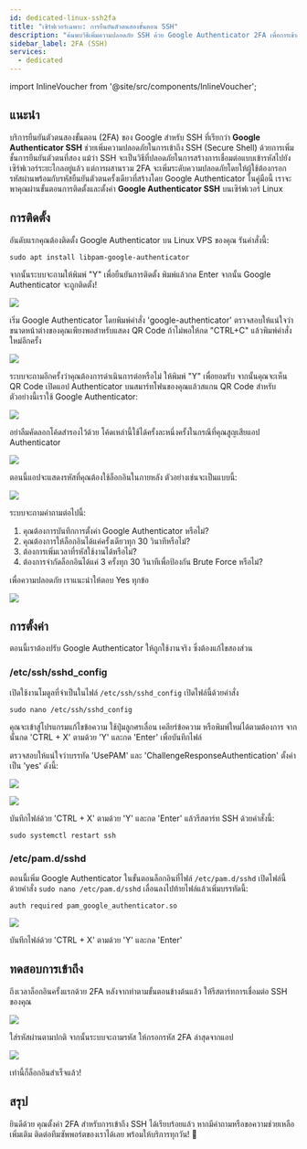 ```yaml
---
id: dedicated-linux-ssh2fa
title: "เซิร์ฟเวอร์เฉพาะ: การยืนยันตัวตนสองขั้นตอน SSH"
description: "ค้นพบวิธีเพิ่มความปลอดภัย SSH ด้วย Google Authenticator 2FA เพื่อการเข้าถึงเซิร์ฟเวอร์ที่ปลอดภัยยิ่งขึ้นและปกป้อง Linux VPS ของคุณ → เรียนรู้เพิ่มเติมตอนนี้"
sidebar_label: 2FA (SSH)
services:
  - dedicated
---
```


import InlineVoucher from '@site/src/components/InlineVoucher';

## แนะนำ

บริการยืนยันตัวตนสองขั้นตอน (2FA) ของ Google สำหรับ SSH ที่เรียกว่า **Google Authenticator SSH** ช่วยเพิ่มความปลอดภัยในการเข้าถึง SSH (Secure Shell) ด้วยการเพิ่มชั้นการยืนยันตัวตนที่สอง แม้ว่า SSH จะเป็นวิธีที่ปลอดภัยในการสร้างการเชื่อมต่อแบบเข้ารหัสไปยังเซิร์ฟเวอร์ระยะไกลอยู่แล้ว แต่การผสานรวม 2FA จะเพิ่มระดับความปลอดภัยโดยให้ผู้ใช้ต้องกรอกรหัสผ่านพร้อมกับรหัสยืนยันตัวตนครั้งเดียวที่สร้างโดย Google Authenticator ในคู่มือนี้ เราจะพาคุณผ่านขั้นตอนการติดตั้งและตั้งค่า **Google Authenticator SSH** บนเซิร์ฟเวอร์ Linux

<InlineVoucher />

## การติดตั้ง

อันดับแรกคุณต้องติดตั้ง Google Authenticator บน Linux VPS ของคุณ รันคำสั่งนี้:

```
sudo apt install libpam-google-authenticator
```

จากนั้นระบบจะถามให้พิมพ์ "Y" เพื่อยืนยันการติดตั้ง พิมพ์แล้วกด Enter จากนั้น Google Authenticator จะถูกติดตั้ง!

![](https://screensaver01.zap-hosting.com/index.php/s/mtqePXTr5KdoHkm/preview)

เริ่ม Google Authenticator โดยพิมพ์คำสั่ง 'google-authenticator' ตรวจสอบให้แน่ใจว่าขนาดหน้าต่างของคุณเพียงพอสำหรับแสดง QR Code ถ้าไม่พอให้กด "CTRL+C" แล้วพิมพ์คำสั่งใหม่อีกครั้ง

![](https://screensaver01.zap-hosting.com/index.php/s/agW9EHjs5Aimc43/preview)

ระบบจะถามอีกครั้งว่าคุณต้องการดำเนินการต่อหรือไม่ ให้พิมพ์ "Y" เพื่อยอมรับ จากนั้นคุณจะเห็น QR Code เปิดแอป Authenticator บนสมาร์ทโฟนของคุณแล้วสแกน QR Code สำหรับตัวอย่างนี้เราใช้ Google Authenticator:

![](https://screensaver01.zap-hosting.com/index.php/s/CmQERELXNotsgZB/preview)

อย่าลืมคัดลอกโค้ดสำรองไว้ด้วย โค้ดเหล่านี้ใช้ได้ครั้งละหนึ่งครั้งในกรณีที่คุณสูญเสียแอป Authenticator

![](https://screensaver01.zap-hosting.com/index.php/s/pkKM2SANJbEejFD/preview)

ตอนนี้แอปจะแสดงรหัสที่คุณต้องใช้ล็อกอินในภายหลัง ตัวอย่างเช่นจะเป็นแบบนี้:

![](https://screensaver01.zap-hosting.com/index.php/s/QnBxLbR8Grf2GL4/preview)

ระบบจะถามคำถามต่อไปนี้:

1. คุณต้องการบันทึกการตั้งค่า Google Authenticator หรือไม่?
2. คุณต้องการให้ล็อกอินได้แค่ครั้งเดียวทุก 30 วินาทีหรือไม่?
3. ต้องการเพิ่มเวลาที่รหัสใช้งานได้หรือไม่?
4. ต้องการจำกัดล็อกอินได้แค่ 3 ครั้งทุก 30 วินาทีเพื่อป้องกัน Brute Force หรือไม่?

เพื่อความปลอดภัย เราแนะนำให้ตอบ Yes ทุกข้อ

![](https://screensaver01.zap-hosting.com/index.php/s/A9RmFA6nWgKzSF6/preview)

## การตั้งค่า

ตอนนี้เราต้องปรับ Google Authenticator ให้ถูกใช้งานจริง ซึ่งต้องแก้ไขสองส่วน

### /etc/ssh/sshd_config

เปิดใช้งานโมดูลที่จำเป็นในไฟล์ `/etc/ssh/sshd_config` เปิดไฟล์นี้ด้วยคำสั่ง
```
sudo nano /etc/ssh/sshd_config
```

คุณจะเข้าสู่โปรแกรมแก้ไขข้อความ ใช้ปุ่มลูกศรเลื่อน เคลียร์ข้อความ หรือพิมพ์ใหม่ได้ตามต้องการ จากนั้นกด 'CTRL + X' ตามด้วย 'Y' และกด 'Enter' เพื่อบันทึกไฟล์

ตรวจสอบให้แน่ใจว่าบรรทัด 'UsePAM' และ 'ChallengeResponseAuthentication' ตั้งค่าเป็น 'yes' ดังนี้:

![](https://screensaver01.zap-hosting.com/index.php/s/f5a9G5Wif9HcwQq/preview)

![](https://screensaver01.zap-hosting.com/index.php/s/qdf4JCqLgZ85nia/preview)

บันทึกไฟล์ด้วย 'CTRL + X' ตามด้วย 'Y' และกด 'Enter' แล้วรีสตาร์ท SSH ด้วยคำสั่งนี้:
```
sudo systemctl restart ssh
```

### /etc/pam.d/sshd

ตอนนี้เพิ่ม Google Authenticator ในขั้นตอนล็อกอินที่ไฟล์ `/etc/pam.d/sshd` เปิดไฟล์นี้ด้วยคำสั่ง `sudo nano /etc/pam.d/sshd` เลื่อนลงไปท้ายไฟล์แล้วเพิ่มบรรทัดนี้:
```
auth required pam_google_authenticator.so
```

![](https://screensaver01.zap-hosting.com/index.php/s/Mgw8tJJtTbkg7T3/preview)

บันทึกไฟล์ด้วย 'CTRL + X' ตามด้วย 'Y' และกด 'Enter'

## ทดสอบการเข้าถึง

ถึงเวลาล็อกอินครั้งแรกด้วย 2FA หลังจากทำตามขั้นตอนข้างต้นแล้ว ให้รีสตาร์ทการเชื่อมต่อ SSH ของคุณ

![](https://screensaver01.zap-hosting.com/index.php/s/RwaymAzjGjMgbYL/preview)

ใส่รหัสผ่านตามปกติ จากนั้นระบบจะถามรหัส ให้กรอกรหัส 2FA ล่าสุดจากแอป

![](https://screensaver01.zap-hosting.com/index.php/s/w7BFMMTMdcwXj2x/preview)

เท่านี้ก็ล็อกอินสำเร็จแล้ว!

## สรุป

ยินดีด้วย คุณตั้งค่า 2FA สำหรับการเข้าถึง SSH ได้เรียบร้อยแล้ว หากมีคำถามหรือขอความช่วยเหลือเพิ่มเติม ติดต่อทีมซัพพอร์ตของเราได้เลย พร้อมให้บริการทุกวัน! 🙂 

<InlineVoucher />